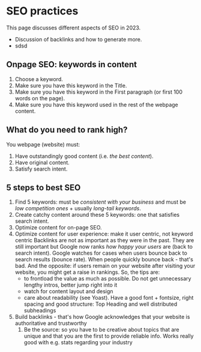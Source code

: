 # SEO practices

This page discusses different aspects of SEO in 2023.

* Discussion of backlinks and how to generate more.
* sdsd



## Onpage SEO: keywords in content

1. Choose a keyword.
2. Make sure you have this keyword in the Title.
3. Make sure you have this keyword in the First paragraph (or first 100 words on the page).
4. Make sure you have this keyword used in the rest of the webpage content.


## What do you need to rank high?

You webpage (website) must:

1. Have outstandingly good content (i.e. *the best content*).
2. Have original content.
3. Satisfy search intent.


## 5 steps to best SEO

1. Find 5 keywords: must be *consistent with your business* and must be *low competition ones* + usually *long-tail keywords*.
2. Create catchy content around these 5 keywords: one that satisfies search intent.
3. Optimize content for on-page SEO.
4. Optimize content for user experience: make it user centric, not keyword centric
   Backlinks are not as important as they were in the past. They are still important but Google now ranks *how happy your users* are (back to search intent).
   Google watches for cases when users bounce back to search results (bounce rate). When people quickly bounce back - that's bad. And the opposite: if users remain on your website after visiting your website, you might get a raise in rankings.
   So, the tips are:
   * to frontload the value as much as possible. Do not get unnecessary lengthy intros, better jump right into it
   * watch for content layout and design
   * care about readability (see Yoast). Have a good font + fontsize, right spacing and good structure: Top Heading and well distributed subheadings
5. Build backlinks - that's how Google acknowledges that your website is authoritative and trustworthy
   1. Be the source: so you have to be creative about topics that are unique and that you are the first to provide reliable info. Works really good with e.g. stats regarding your industry



